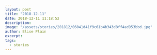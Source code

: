 ```yaml
---
layout: post
title: "2018-12-11"
date: 2018-12-11 11:18:52
description: 
image: "/assets/stories/201812/06041d41f9c61b4b343d8ff4ad953bbd.jpg"
author: Elise Plain
excerpt: 
tags: 
  - stories
---
```



<p></p>
